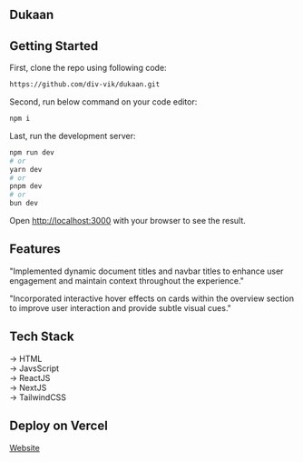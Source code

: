 ## Dukaan

## Getting Started

First, clone the repo using following code: <br />

```bash
https://github.com/div-vik/dukaan.git
```

Second, run below command on your code editor: <br />

```bash
npm i
```

Last, run the development server:

```bash
npm run dev
# or
yarn dev
# or
pnpm dev
# or
bun dev
```

Open [http://localhost:3000](http://localhost:3000) with your browser to see the result.

## Features

"Implemented dynamic document titles and navbar titles to enhance user engagement and maintain context throughout the experience."

"Incorporated interactive hover effects on cards within the overview section to improve user interaction and provide subtle visual cues."

## Tech Stack

-> HTML <br />
-> JavsScript <br />
-> ReactJS <br />
-> NextJS <br />
-> TailwindCSS <br />

## Deploy on Vercel

[Website](https://dukaan-silk.vercel.app/)

